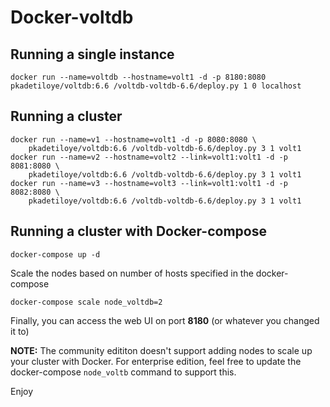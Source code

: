 # Docker-voltdb


## Running a single instance

```
docker run --name=voltdb --hostname=volt1 -d -p 8180:8080 pkadetiloye/voltdb:6.6 /voltdb-voltdb-6.6/deploy.py 1 0 localhost
```


## Running a cluster

```
docker run --name=v1 --hostname=volt1 -d -p 8080:8080 \
    pkadetiloye/voltdb:6.6 /voltdb-voltdb-6.6/deploy.py 3 1 volt1
docker run --name=v2 --hostname=volt2 --link=volt1:volt1 -d -p 8081:8080 \
    pkadetiloye/voltdb:6.6 /voltdb-voltdb-6.6/deploy.py 3 1 volt1
docker run --name=v3 --hostname=volt3 --link=volt1:volt1 -d -p 8082:8080 \
    pkadetiloye/voltdb:6.6 /voltdb-voltdb-6.6/deploy.py 3 1 volt1
```


## Running a cluster with Docker-compose

```
docker-compose up -d

```

Scale the nodes based on number of hosts specified in the docker-compose

```
docker-compose scale node_voltdb=2
```

Finally, you can access the web UI on port **8180** (or whatever you changed it to)


**NOTE:** The community edititon doesn't support adding nodes to scale up your cluster with Docker.
For enterprise edition, feel free to update the docker-compose `node_voltb` command to support this.


Enjoy
